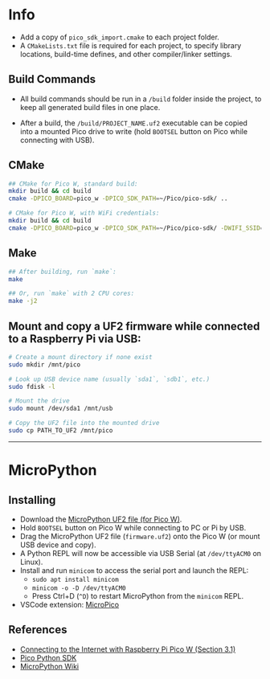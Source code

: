 # Info
- Add a copy of `pico_sdk_import.cmake` to each project folder.
- A `CMakeLists.txt` file is required for each project, to specify library locations, build-time defines, and other compiler/linker settings.

## Build Commands
- All build commands should be run in a `/build` folder inside the project, to keep all generated build files in one place.

- After a build, the `/build/PROJECT_NAME.uf2` executable can be copied into a mounted Pico drive to write (hold `BOOTSEL` button on Pico while connecting with USB).

## CMake
```sh
## CMake for Pico W, standard build:
mkdir build && cd build
cmake -DPICO_BOARD=pico_w -DPICO_SDK_PATH=~/Pico/pico-sdk/ ..

# CMake for Pico W, with WiFi credentials:
mkdir build && cd build
cmake -DPICO_BOARD=pico_w -DPICO_SDK_PATH=~/Pico/pico-sdk/ -DWIFI_SSID="_SSID_" -DWIFI_PASSWORD="_PASSWORD_" ..
```

## Make
```sh
## After building, run `make`:
make

## Or, run `make` with 2 CPU cores:
make -j2
```

## Mount and copy a UF2 firmware while connected to a Raspberry Pi via USB:
```sh
# Create a mount directory if none exist
sudo mkdir /mnt/pico

# Look up USB device name (usually `sda1`, `sdb1`, etc.)
sudo fdisk -l

# Mount the drive
sudo mount /dev/sda1 /mnt/usb

# Copy the UF2 file into the mounted drive
sudo cp PATH_TO_UF2 /mnt/pico
```

---

# MicroPython

## Installing
- Download the [MicroPython UF2 file (for Pico W)](https://micropython.org/download/rp2-pico-w/rp2-pico-w-latest.uf2).
- Hold `BOOTSEL` button on Pico W while connecting to PC or Pi by USB.
- Drag the MicroPython UF2 file (`firmware.uf2`) onto the Pico W (or mount USB device and copy).
- A Python REPL will now be accessible via USB Serial (at `/dev/ttyACM0` on Linux).
- Install and run `minicom` to access the serial port and launch the REPL:
  - `sudo apt install minicom`
  - `minicom -o -D /dev/ttyACM0`
  - Press Ctrl+D (`^D`) to restart MicroPython from the `minicom` REPL.
- VSCode extension: [MicroPico](https://marketplace.visualstudio.com/items?itemName=paulober.pico-w-go)

## References
- [Connecting to the Internet with Raspberry Pi Pico W (Section 3.1)](https://datasheets.raspberrypi.com/picow/connecting-to-the-internet-with-pico-w.pdf)
- [Pico Python SDK](https://datasheets.raspberrypi.com/pico/raspberry-pi-pico-python-sdk.pdf)
- [MicroPython Wiki](https://github.com/micropython/micropython/wiki)